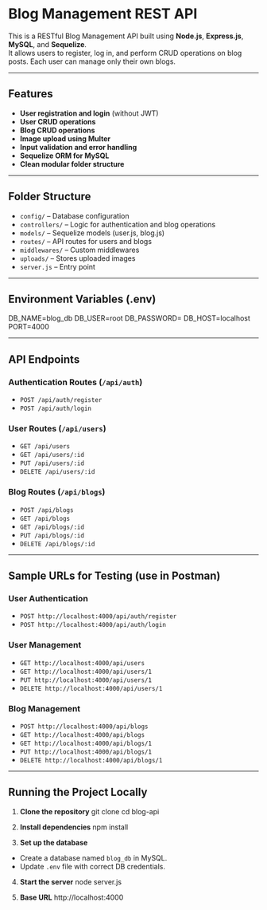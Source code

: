 # **Blog Management REST API**

This is a RESTful Blog Management API built using **Node.js**, **Express.js**, **MySQL**, and **Sequelize**.  
It allows users to register, log in, and perform CRUD operations on blog posts. Each user can manage only their own blogs.

---

## **Features**

- **User registration and login** (without JWT)
- **User CRUD operations**
- **Blog CRUD operations**
- **Image upload using Multer**
- **Input validation and error handling**
- **Sequelize ORM for MySQL**
- **Clean modular folder structure**

---

## **Folder Structure**

- `config/` – Database configuration  
- `controllers/` – Logic for authentication and blog operations  
- `models/` – Sequelize models (user.js, blog.js)  
- `routes/` – API routes for users and blogs  
- `middlewares/` – Custom middlewares  
- `uploads/` – Stores uploaded images  
- `server.js` – Entry point  

---

## **Environment Variables (.env)**
DB_NAME=blog_db
DB_USER=root
DB_PASSWORD=
DB_HOST=localhost
PORT=4000

---

## **API Endpoints**

### **Authentication Routes** (`/api/auth`)
- `POST /api/auth/register`  
- `POST /api/auth/login`  

### **User Routes** (`/api/users`)
- `GET /api/users`  
- `GET /api/users/:id`  
- `PUT /api/users/:id`  
- `DELETE /api/users/:id`  

### **Blog Routes** (`/api/blogs`)
- `POST /api/blogs`  
- `GET /api/blogs`  
- `GET /api/blogs/:id`  
- `PUT /api/blogs/:id`  
- `DELETE /api/blogs/:id`  

---

## **Sample URLs for Testing (use in Postman)**

### **User Authentication**
- `POST http://localhost:4000/api/auth/register`  
- `POST http://localhost:4000/api/auth/login`  

### **User Management**
- `GET http://localhost:4000/api/users`  
- `GET http://localhost:4000/api/users/1`  
- `PUT http://localhost:4000/api/users/1`  
- `DELETE http://localhost:4000/api/users/1`  

### **Blog Management**
- `POST http://localhost:4000/api/blogs`  
- `GET http://localhost:4000/api/blogs`  
- `GET http://localhost:4000/api/blogs/1`  
- `PUT http://localhost:4000/api/blogs/1`  
- `DELETE http://localhost:4000/api/blogs/1`  

---

## **Running the Project Locally**

1. **Clone the repository**
git clone <your-repo-url>
cd blog-api

2. **Install dependencies**
npm install

3. **Set up the database**
- Create a database named `blog_db` in MySQL.
- Update `.env` file with correct DB credentials.

4. **Start the server**
node server.js


5. **Base URL**
http://localhost:4000
